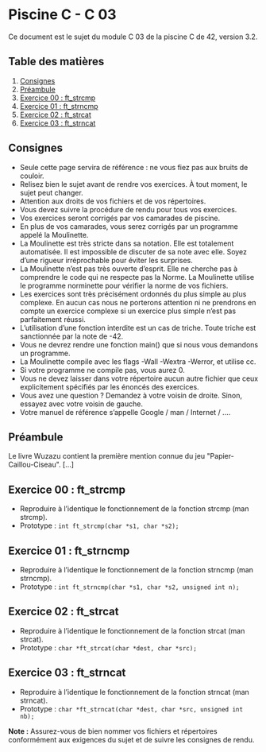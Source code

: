 # Piscine C - C 03

Ce document est le sujet du module C 03 de la piscine C de 42, version 3.2.

## Table des matières
1. [Consignes](#consignes)
2. [Préambule](#préambule)
3. [Exercice 00 : ft_strcmp](#exercice-00-ft_strcmp)
4. [Exercice 01 : ft_strncmp](#exercice-01-ft_strncmp)
5. [Exercice 02 : ft_strcat](#exercice-02-ft_strcat)
6. [Exercice 03 : ft_strncat](#exercice-03-ft_strncat)

## Consignes
- Seule cette page servira de référence : ne vous fiez pas aux bruits de couloir.
- Relisez bien le sujet avant de rendre vos exercices. À tout moment, le sujet peut changer.
- Attention aux droits de vos fichiers et de vos répertoires.
- Vous devez suivre la procédure de rendu pour tous vos exercices.
- Vos exercices seront corrigés par vos camarades de piscine.
- En plus de vos camarades, vous serez corrigés par un programme appelé la Moulinette.
- La Moulinette est très stricte dans sa notation. Elle est totalement automatisée. Il est impossible de discuter de sa note avec elle. Soyez d’une rigueur irréprochable pour éviter les surprises.
- La Moulinette n’est pas très ouverte d’esprit. Elle ne cherche pas à comprendre le code qui ne respecte pas la Norme. La Moulinette utilise le programme norminette pour vérifier la norme de vos fichiers.
- Les exercices sont très précisément ordonnés du plus simple au plus complexe. En aucun cas nous ne porterons attention ni ne prendrons en compte un exercice complexe si un exercice plus simple n’est pas parfaitement réussi.
- L’utilisation d’une fonction interdite est un cas de triche. Toute triche est sanctionnée par la note de -42.
- Vous ne devrez rendre une fonction main() que si nous vous demandons un programme.
- La Moulinette compile avec les flags -Wall -Wextra -Werror, et utilise cc.
- Si votre programme ne compile pas, vous aurez 0.
- Vous ne devez laisser dans votre répertoire aucun autre fichier que ceux explicitement spécifiés par les énoncés des exercices.
- Vous avez une question ? Demandez à votre voisin de droite. Sinon, essayez avec votre voisin de gauche.
- Votre manuel de référence s’appelle Google / man / Internet / ....

## Préambule
Le livre Wuzazu contient la première mention connue du jeu "Papier-Caillou-Ciseau". [...]

## Exercice 00 : ft_strcmp
- Reproduire à l’identique le fonctionnement de la fonction strcmp (man strcmp).
- Prototype : `int ft_strcmp(char *s1, char *s2);`

## Exercice 01 : ft_strncmp
- Reproduire à l’identique le fonctionnement de la fonction strncmp (man strncmp).
- Prototype : `int ft_strncmp(char *s1, char *s2, unsigned int n);`

## Exercice 02 : ft_strcat
- Reproduire à l’identique le fonctionnement de la fonction strcat (man strcat).
- Prototype : `char *ft_strcat(char *dest, char *src);`

## Exercice 03 : ft_strncat
- Reproduire à l’identique le fonctionnement de la fonction strncat (man strncat).
- Prototype : `char *ft_strncat(char *dest, char *src, unsigned int nb);`

**Note :** Assurez-vous de bien nommer vos fichiers et répertoires conformément aux exigences du sujet et de suivre les consignes de rendu.

